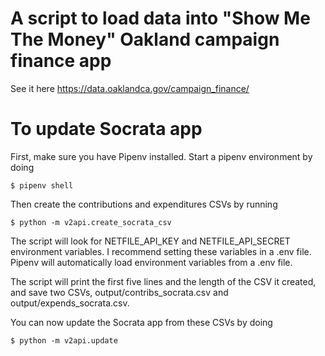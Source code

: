 # A script to load data into "Show Me The Money" Oakland campaign finance app
See it here https://data.oaklandca.gov/campaign_finance/

# To update Socrata app
First, make sure you have Pipenv installed. Start a pipenv environment by doing
```shell
$ pipenv shell
```

Then create the contributions and expenditures CSVs by running
```shell
$ python -m v2api.create_socrata_csv
```

The script will look for NETFILE_API_KEY and NETFILE_API_SECRET environment variables. I recommend setting these variables in a .env file. Pipenv will automatically load environment variables from a .env file.

The script will print the first five lines and the length of the CSV it created, and save two CSVs, output/contribs_socrata.csv and output/expends_socrata.csv.

You can now update the Socrata app from these CSVs by doing
```shell
$ python -m v2api.update
```
